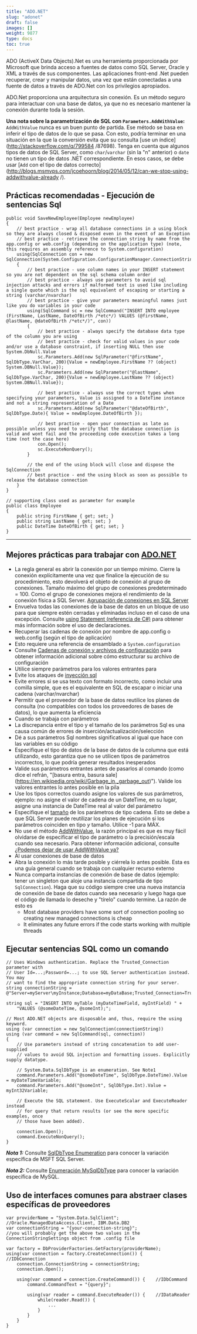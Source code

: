 ```yaml
---
title: "ADO.NET"
slug: "adonet"
draft: false
images: []
weight: 9877
type: docs
toc: true
---
```


ADO (ActiveX Data Objects).Net es una herramienta proporcionada por Microsoft que brinda acceso a fuentes de datos como SQL Server, Oracle y XML a través de sus componentes. Las aplicaciones front-end .Net pueden recuperar, crear y manipular datos, una vez que están conectadas a una fuente de datos a través de ADO.Net con los privilegios apropiados.

ADO.Net proporciona una arquitectura sin conexión. Es un método seguro para interactuar con una base de datos, ya que no es necesario mantener la conexión durante toda la sesión.

**Una nota sobre la parametrización de SQL con `Parameters.AddWithValue`:** `AddWithValue` nunca es un buen punto de partida. Ese método se basa en inferir el tipo de datos de lo que se pasa. Con esto, podría terminar en una situación en la que la conversión evita que su consulta [use un índice] (http://stackoverflow.com/q/799584 /87698). Tenga en cuenta que algunos tipos de datos de SQL Server, como `char`/`varchar` (sin la "n" anterior) o `date` no tienen un tipo de datos .NET correspondiente. En esos casos, se debe usar [`Add` con el tipo de datos correcto](http://blogs.msmvps.com/jcoehoorn/blog/2014/05/12/can-we-stop-using-addwithvalue-already /).

## Prácticas recomendadas - Ejecución de sentencias Sql
    public void SaveNewEmployee(Employee newEmployee)
    {
        // best practice - wrap all database connections in a using block so they are always closed & disposed even in the event of an Exception
        // best practice - retrieve the connection string by name from the app.config or web.config (depending on the application type) (note, this requires an assembly reference to System.configuration)
        using(SqlConnection con = new SqlConnection(System.Configuration.ConfigurationManager.ConnectionStrings["MyConnectionName"].ConnectionString))
        {
            // best practice - use column names in your INSERT statement so you are not dependent on the sql schema column order
            // best practice - always use parameters to avoid sql injection attacks and errors if malformed text is used like including a single quote which is the sql equivalent of escaping or starting a string (varchar/nvarchar)
            // best practice - give your parameters meaningful names just like you do variables in your code
            using(SqlCommand sc = new SqlCommand("INSERT INTO employee (FirstName, LastName, DateOfBirth /*etc*/) VALUES (@firstName, @lastName, @dateOfBirth /*etc*/)", con))
            {
                // best practice - always specify the database data type of the column you are using
                // best practice - check for valid values in your code and/or use a database constraint, if inserting NULL then use System.DbNull.Value
                sc.Parameters.Add(new SqlParameter("@firstName", SqlDbType.VarChar, 200){Value = newEmployee.FirstName ?? (object) System.DBNull.Value});
                sc.Parameters.Add(new SqlParameter("@lastName", SqlDbType.VarChar, 200){Value = newEmployee.LastName ?? (object) System.DBNull.Value});
    
                // best practice - always use the correct types when specifying your parameters, Value is assigned to a DateTime instance and not a string representation of a Date
                sc.Parameters.Add(new SqlParameter("@dateOfBirth", SqlDbType.Date){ Value = newEmployee.DateOfBirth });
    
                // best practice - open your connection as late as possible unless you need to verify that the database connection is valid and wont fail and the proceeding code execution takes a long time (not the case here)
                con.Open();
                sc.ExecuteNonQuery();
            }
    
            // the end of the using block will close and dispose the SqlConnection
            // best practice - end the using block as soon as possible to release the database connection
        }
    }

    // supporting class used as parameter for example
    public class Employee
    {
        public string FirstName { get; set; }
        public string LastName { get; set; }
        public DateTime DateOfBirth { get; set; }
    }



----------

## Mejores prácticas para trabajar con [ADO.NET][1]
* La regla general es abrir la conexión por un tiempo mínimo. Cierre la conexión explícitamente una vez que finalice la ejecución de su procedimiento, esto devolverá el objeto de conexión al grupo de conexiones. Tamaño máximo del grupo de conexiones predeterminado = 100. Como el grupo de conexiones mejora el rendimiento de la conexión física a SQL Server. [Agrupación de conexiones en SQL Server][2]
* Envuelva todas las conexiones de la base de datos en un bloque de uso para que siempre estén cerradas y eliminadas incluso en el caso de una excepción. Consulte [using Statement (referencia de C#)][3] para obtener más información sobre el uso de declaraciones.
* Recuperar las cadenas de conexión por nombre de app.config o web.config (según el tipo de aplicación)
* Esto requiere una referencia de ensamblado a `System.configuration`
* Consulte [Cadenas de conexión y archivos de configuración][4] para obtener información adicional sobre cómo estructurar su archivo de configuración
* Utilice siempre parámetros para los valores entrantes para
* Evite los ataques de [inyección sql][5]
* Evite errores si se usa texto con formato incorrecto, como incluir una comilla simple, que es el equivalente en SQL de escapar o iniciar una cadena (varchar/nvarchar)
* Permitir que el proveedor de la base de datos reutilice los planes de consulta (no compatibles con todos los proveedores de bases de datos), lo que aumenta la eficiencia
* Cuando se trabaja con parámetros
* La discrepancia entre el tipo y el tamaño de los parámetros Sql es una causa común de errores de inserción/actualización/selección
* Dé a sus parámetros Sql nombres significativos al igual que hace con las variables en su código
* Especifique el tipo de datos de la base de datos de la columna que está utilizando, esto garantiza que no se utilicen tipos de parámetros incorrectos, lo que podría generar resultados inesperados
* Valide sus parámetros entrantes antes de pasarlos al comando (como dice el refrán, "[basura entra, basura sale] (https://en.wikipedia.org/wiki/Garbage_in,_garbage_out)"). Valide los valores entrantes lo antes posible en la pila
* Use los tipos correctos cuando asigne los valores de sus parámetros, ejemplo: no asigne el valor de cadena de un DateTime, en su lugar, asigne una instancia de DateTime real al valor del parámetro
* Especifique el [tamaño](https://msdn.microsoft.com/en-us/library/system.data.sqlclient.sqlparameter.size(v=vs.110).aspx) de los parámetros de tipo cadena. Esto se debe a que SQL Server puede reutilizar los planes de ejecución si los parámetros coinciden en tipo *y* tamaño. Utilice -1 para MÁX.
* No use el método [AddWithValue][6], la razón principal es que es muy fácil olvidarse de especificar el tipo de parámetro o la precisión/escala cuando sea necesario. Para obtener información adicional, consulte [¿Podemos dejar de usar AddWithValue ya?][7]
* Al usar conexiones de base de datos
* Abra la conexión lo más tarde posible y ciérrela lo antes posible. Esta es una guía general cuando se trabaja con cualquier recurso externo
* Nunca comparta instancias de conexión de base de datos (ejemplo: tener un singleton que aloje una instancia compartida de tipo `SqlConnection`). Haga que su código siempre cree una nueva instancia de conexión de base de datos cuando sea necesario y luego haga que el código de llamada lo deseche y "tírelo" cuando termine. La razón de esto es
    * Most database providers have some sort of connection pooling so creating new managed connections is cheap
    * It eliminates any future errors if the code starts working with multiple threads


[1]:https://msdn.microsoft.com/en-us/library/h43ks021(v=vs.110).aspx
[2]: https://msdn.microsoft.com/en-us/library/8xx3tyca(v=vs.110).aspx
[3]: https://msdn.microsoft.com/en-us/library/yh598w02.aspx
[4]:https://msdn.microsoft.com/en-us/library/ms254494(v=vs.110).aspx
[5]: https://en.wikipedia.org/wiki/SQL_injection
[6]:https://msdn.microsoft.com/en-us/library/system.data.sqlclient.sqlparametercollection.addwithvalue(v=vs.110).aspx
[7]:http://blogs.msmvps.com/jcoehoorn/blog/2014/05/12/can-we-stop-using-addwithvalue-ya/

## Ejecutar sentencias SQL como un comando
    // Uses Windows authentication. Replace the Trusted_Connection parameter with
    // User Id=...;Password=...; to use SQL Server authentication instead. You may
    // want to find the appropriate connection string for your server.
    string connectionString = @"Server=myServer\myInstance;Database=myDataBase;Trusted_Connection=True;"

    string sql = "INSERT INTO myTable (myDateTimeField, myIntField) " +
        "VALUES (@someDateTime, @someInt);";

    // Most ADO.NET objects are disposable and, thus, require the using keyword.
    using (var connection = new SqlConnection(connectionString))
    using (var command = new SqlCommand(sql, connection))
    {
        // Use parameters instead of string concatenation to add user-supplied
        // values to avoid SQL injection and formatting issues. Explicitly supply datatype.

        // System.Data.SqlDbType is an enumeration. See Note1
        command.Parameters.Add("@someDateTime", SqlDbType.DateTime).Value = myDateTimeVariable;
        command.Parameters.Add("@someInt", SqlDbType.Int).Value = myInt32Variable;

        // Execute the SQL statement. Use ExecuteScalar and ExecuteReader instead
        // for query that return results (or see the more specific examples, once
        // those have been added).

        connection.Open();
        command.ExecuteNonQuery();
    }

***Nota 1:*** Consulte [SqlDbType Enumeration][1] para conocer la variación específica de MSFT SQL Server.

***Nota 2:*** Consulte [Enumeración MySqlDbType][2] para conocer la variación específica de MySQL.


[1]: https://msdn.microsoft.com/en-us/library/system.data.sqldbtype(v=vs.110).aspx
[2]: https://dev.mysql.com/doc/dev/connector-net/html/T_MySql_Data_MySqlClient_MySqlDbType.htm

## Uso de interfaces comunes para abstraer clases específicas de proveedores
    var providerName = "System.Data.SqlClient";    //Oracle.ManagedDataAccess.Client, IBM.Data.DB2
    var connectionString = "{your-connection-string}";
    //you will probably get the above two values in the ConnectionStringSettings object from .config file

    var factory = DbProviderFactories.GetFactory(providerName);
    using(var connection = factory.CreateConnection()) {    //IDbConnection
        connection.ConnectionString = connectionString;
        connection.Open();
        
        using(var command = connection.CreateCommand()) {    //IDbCommand
            command.CommandText = "{query}";
            
            using(var reader = command.ExecuteReader()) {    //IDataReader
                while(reader.Read()) {
                    ...
                }
            }
        }
    }

